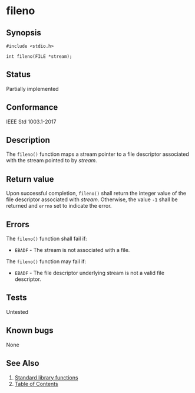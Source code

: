 # fileno

## Synopsis

`#include <stdio.h>`

`int fileno(FILE *stream);`

## Status

Partially implemented

## Conformance

IEEE Std 1003.1-2017

## Description

The `fileno()` function maps a stream pointer to a file descriptor associated with the stream pointed to by _stream_.

## Return value

Upon successful completion, `fileno()` shall return the integer value of the file descriptor associated with _stream_.
Otherwise, the value `-1` shall be returned and `errno` set to indicate the error.

## Errors

The `fileno()` function shall fail if:

* `EBADF` - The stream is not associated with a file.

The `fileno()` function may fail if:

* `EBADF` - The file descriptor underlying stream is not a valid file descriptor.

## Tests

Untested

## Known bugs

None

## See Also

1. [Standard library functions](../README.md)
2. [Table of Contents](../../../README.md)
